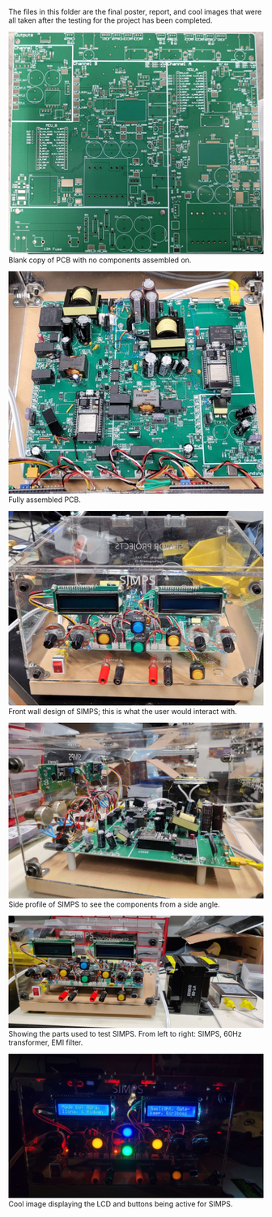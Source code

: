 The files in this folder are the final poster, report, and cool images that were all taken after the testing for the project has been completed.

![PCB_Blank_Board](Pretty%20Pictures/PCB_Blank_Board.jpg)
Blank copy of PCB with no components assembled on.

![PCB_Assembled](Pretty%20Pictures/PCB_Assembled.jpg)
Fully assembled PCB.

![Front_Design](Pretty%20Pictures/Front_Design.jpg)
Front wall design of SIMPS; this is what the user would interact with.

![Side_Profile](Pretty%20Pictures/Side_Profile.jpg)
Side profile of SIMPS to see the components from a side angle.

![Test_Setup](Pretty%20Pictures/Test_Setup.jpg)
Showing the parts used to test SIMPS. From left to right: SIMPS, 60Hz transformer, EMI filter.

![Active_Circuit](Pretty%20Pictures/Active_Circuit.jpg)
Cool image displaying the LCD and buttons being active for SIMPS.